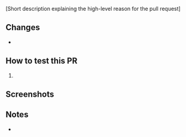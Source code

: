 [Short description explaining the high-level reason for the pull request]

## Changes

-

## How to test this PR

1.

## Screenshots

## Notes

-
